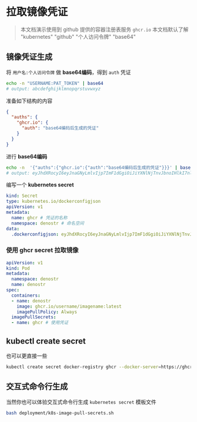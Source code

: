 # 拉取镜像凭证

> 本文档演示使用到 github 提供的容器注册表服务 `ghcr.io`
> 本文档默认了解 "kubernetes" "github" "个人访问令牌" "base64"

## 镜像凭证生成

将 `用户名:个人访问令牌` 做 **base64编码**，得到 `auth` 凭证

```sh
echo -n "USERNAME:PAT_TOKEN" | base64
# output: abcdefghijklmnopqrstuvwxyz
```

准备如下结构的内容

```json
{
  "auths": {
    "ghcr.io": {
      "auth": "base64编码后生成的凭证"
    }
  }
}
```

进行 **base64编码**

```sh
echo -n  '{"auths":{"ghcr.io":{"auth":"base64编码后生成的凭证"}}}' | base64
# output: eyJhdXRocyI6eyJnaGNyLmlvIjp7ImF1dGgiOiJiYXNlNjTnvJbnoIHlkI7nlJ/miJDnmoTlh63or4EifX19
```

编写一个 **kubernetes secret**

```yaml
kind: Secret
type: kubernetes.io/dockerconfigjson
apiVersion: v1
metadata:
  name: ghcr # 凭证的名称
  namespace: denostr # 命名空间
data:
  .dockerconfigjson: eyJhdXRocyI6eyJnaGNyLmlvIjp7ImF1dGgiOiJiYXNlNjTnvJbnoIHlkI7nlJ/miJDnmoTlh63or4EifX19
```

### 使用 ghcr secret 拉取镜像

```yaml
apiVersion: v1
kind: Pod
metadata:
  namespace: denostr
  name: denostr
spec:
  containers:
  - name: denostr
    image: ghcr.io/username/imagename:latest
    imagePullPolicy: Always
  imagePullSecrets:
  - name: ghcr # 使用凭证
```

## kubectl create secret

也可以更直接一些

```sh
kubectl create secret docker-registry ghcr --docker-server=https://ghcr.io --docker-username=github-username --docker-password=github-personal-access-token --docker-email=your-github-email
```

## 交互式命令行生成

当然你也可以体验交互式命令行生成 `kubernetes secret` 模板文件

```sh
bash deployment/k8s-image-pull-secrets.sh
```
